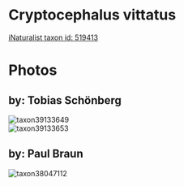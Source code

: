 
Cryptocephalus vittatus
=======================
  
[iNaturalist taxon id: 519413](https://www.inaturalist.org/taxa/519413)
# Photos

## by: Tobias Schönberg
  
![taxon39133649](https://inaturalist-open-data.s3.amazonaws.com/photos/42670290/medium.jpg)  
![taxon39133653](https://inaturalist-open-data.s3.amazonaws.com/photos/42670296/medium.jpeg)
## by: Paul Braun
  
![taxon38047112](https://inaturalist-open-data.s3.amazonaws.com/photos/41534550/medium.jpg)